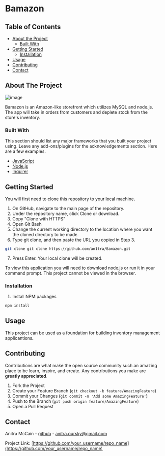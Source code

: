 # Bamazon
  
  <!-- TABLE OF CONTENTS -->
## Table of Contents

* [About the Project](#about-the-project)
  * [Built With](#built-with)
* [Getting Started](#getting-started)
  * [Installation](#installation)
* [Usage](#usage)
* [Contributing](#contributing)
* [Contact](#contact)



<!-- ABOUT THE PROJECT -->
## About The Project

![image](https://user-images.githubusercontent.com/25800122/70431112-4b36b500-1a4a-11ea-9c71-1a208114cb5c.png)

Bamazon is an Amazon-like storefront which utilizes MySQL and node.js. The app will take in orders from customers and deplete stock from the store's inventory.


### Built With
This section should list any major frameworks that you built your project using. Leave any add-ons/plugins for the acknowledgements section. Here are a few examples.
* [JavaScript](https://www.javascript.com/)
* [Node.js](https://nodejs.org/en/)
* [Inquirer](https://www.npmjs.com/package/inquirer)



<!-- GETTING STARTED -->
## Getting Started

You will first need to clone this repository to your local machine. 

1. On GitHub, navigate to the main page of the repository.
2. Under the repository name, click Clone or download. 
3. Copy "Clone with HTTPS"
4. Open Git Bash
5. Change the current working directory to the location where you want the cloned directory to be made.
6. Type git clone, and then paste the URL you copied in Step 3.
```sh
git clone git clone https://github.com/an1tra/Bamazon.git
```
7. Press Enter. Your local clone will be created.

To view this application you will need to download node.js or run it in your command prompt. This project cannot be viewed in the browser.



### Installation

1. Install NPM packages
```sh
npm install
```




<!-- USAGE EXAMPLES -->
## Usage

This project can be used as a foundation for building inventory management applicantions. 


<!-- CONTRIBUTING -->
## Contributing

Contributions are what make the open source community such an amazing place to be learn, inspire, and create. Any contributions you make are **greatly appreciated**.

1. Fork the Project
2. Create your Feature Branch (`git checkout -b feature/AmazingFeature`)
3. Commit your Changes (`git commit -m 'Add some AmazingFeature'`)
4. Push to the Branch (`git push origin feature/AmazingFeature`)
5. Open a Pull Request

<!-- CONTACT -->
## Contact

Anitra McCain - [github](https://github.com/an1tra) - anitra.oursky@gmail.com

Project Link: [https://github.com/your_username/repo_name](https://github.com/your_username/repo_name)



